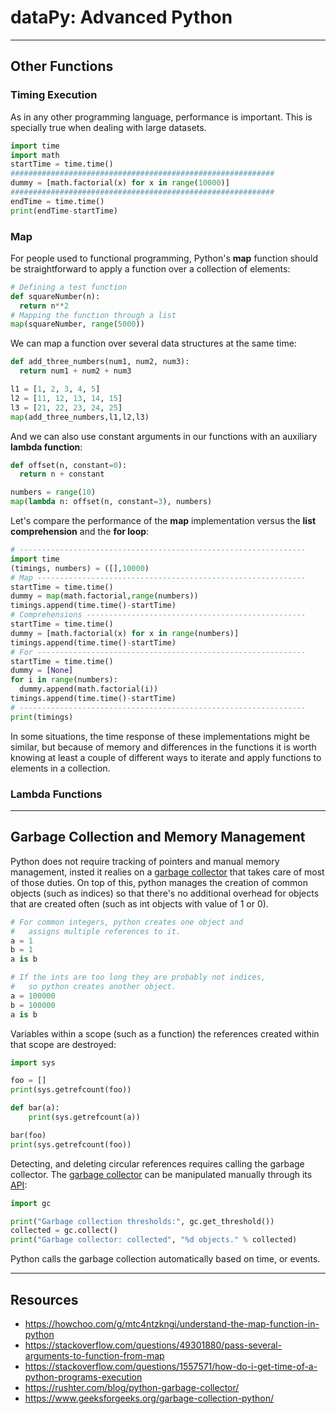 # dataPy: Advanced Python

<hr>

## Other Functions


### Timing Execution

As in any other programming language, performance is important. This is specially true when dealing with large datasets.

```python
import time
import math
startTime = time.time()
###########################################################
dummy = [math.factorial(x) for x in range(10000)]
###########################################################
endTime = time.time()
print(endTime-startTime)
```

###  Map

For people used to functional programming, Python's **map** function should be straightforward to apply a function over a collection of elements:

```python
# Defining a test function
def squareNumber(n):
  return n**2
# Mapping the function through a list
map(squareNumber, range(5000))
```

We can map a function over several data structures at the same time:

```python
def add_three_numbers(num1, num2, num3):
  return num1 + num2 + num3

l1 = [1, 2, 3, 4, 5]
l2 = [11, 12, 13, 14, 15]
l3 = [21, 22, 23, 24, 25]
map(add_three_numbers,l1,l2,l3)
```

And we can also use constant arguments in our functions with an auxiliary **lambda function**:

```python
def offset(n, constant=0):
  return n + constant

numbers = range(10)
map(lambda n: offset(n, constant=3), numbers)
```

Let's compare the performance of the **map** implementation versus the **list comprehension** and the **for loop**:


```python
# ----------------------------------------------------------------
import time
(timings, numbers) = ([],10000)
# Map ------------------------------------------------------------
startTime = time.time()
dummy = map(math.factorial,range(numbers))
timings.append(time.time()-startTime)
# Comprehensions -------------------------------------------------
startTime = time.time()
dummy = [math.factorial(x) for x in range(numbers)]
timings.append(time.time()-startTime)
# For ------------------------------------------------------------
startTime = time.time()
dummy = [None]
for i in range(numbers):
  dummy.append(math.factorial(i))
timings.append(time.time()-startTime)
# ----------------------------------------------------------------
print(timings)
```

In some situations, the time response of these implementations might be similar, but because of memory and differences in the functions it is worth knowing at least a couple of different ways to iterate and apply functions to elements in a collection.


### Lambda Functions



<hr>

## Garbage Collection and Memory Management

Python does not require tracking of pointers and manual memory management, insted it realies on a [garbage collector](https://docs.python.org/3.6/library/gc.html) that takes care of most of those duties. On top of this, python manages the creation of common objects (such as indices) so that there's no additional overhead for objects that are created often (such as int objects with value of 1 or 0).

```python
# For common integers, python creates one object and
#   assigns multiple references to it.
a = 1
b = 1
a is b

# If the ints are too long they are probably not indices,
#   so python creates another object.
a = 100000
b = 100000
a is b
```

Variables within a scope (such as a function) the references created within that scope are destroyed:

```python
import sys

foo = []
print(sys.getrefcount(foo))

def bar(a):
    print(sys.getrefcount(a))

bar(foo)
print(sys.getrefcount(foo))
```

Detecting, and deleting circular references requires calling the garbage collector. The [garbage collector](https://docs.python.org/3.6/library/gc.html) can be manipulated manually through its [API](https://docs.python.org/3.6/library/gc.html):

```python
import gc

print("Garbage collection thresholds:", gc.get_threshold()) 
collected = gc.collect()
print("Garbage collector: collected", "%d objects." % collected)
```

Python calls the garbage collection automatically based on time, or events.

<hr>

##  Resources

* https://howchoo.com/g/mtc4ntzkngi/understand-the-map-function-in-python
* https://stackoverflow.com/questions/49301880/pass-several-arguments-to-function-from-map
* https://stackoverflow.com/questions/1557571/how-do-i-get-time-of-a-python-programs-execution
* https://rushter.com/blog/python-garbage-collector/
* https://www.geeksforgeeks.org/garbage-collection-python/
